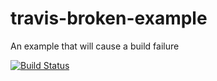 # travis-broken-example

An example that will cause a build failure

[![Build Status](https://travis-ci.org/DrewGaard1/travis-broken-example.svg?branch=master)](https://travis-ci.org/DrewGaard1/travis-broken-example)
